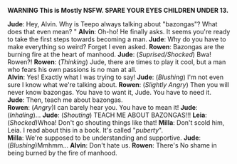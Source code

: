 **WARNING This is Mostly NSFW. SPARE YOUR EYES CHILDREN UNDER 13.**

**Jude**:  Hey, Alvin. Why is Teepo always talking about "bazongas"? What does that even mean? "
**Alvin**: Oh-ho! He finally asks. It seems you're ready to take the first steps towards becoming a man. 
**Jude**:  Why do you have to make everything so weird? Forget I even asked. 
**Rowen**: Bazongas are the burning fire at the heart of manhood. 
**Jude**:  (*Suprised/Shocked*) Bwa! Rowen?! 
**Rowen**: (*Thinking*) Jude, there are times to play it cool, but a man who fears his own passions is no man at all.  
**Alvin**: Yes! Exactly what I was trying to say! 
**Jude**:  (*Blushing*) I'm not even sure I know what we're talking about. 
**Rowen**: (*Slightly Angry*) Then you will never know bazongas. You have to want it, Jude. You have to need it.  
**Jude**:  Then, teach me about bazongas.  
**Rowen**: (*Angry*)I can barely hear you. You have to mean it! 
**Jude**:  (*Inhaling*)... 
**Jude**:  (*Shouting*) TEACH ME ABOUT BAZONGAS!!! 
**Leia**:  (*Shocked*)Whoa! Don't go shouting things like that! 
**Milla**: Don't scold him, Leia. I read about this in a book. It's called "*puberty*".  
**Milla**: We're supposed to be understanding and supportive. 
**Jude**:  (*Blushing*)Mmhmm...
**Alvin**: Don't hate us. 
**Rowen**: There's No shame in being burned by the fire of manhood.